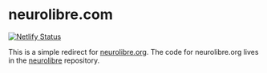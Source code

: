 # neurolibre.com
[![Netlify Status](https://api.netlify.com/api/v1/badges/8a148d2f-65f5-4d81-b2a5-de707b204822/deploy-status)](https://app.netlify.com/sites/angry-yalow-d7d0de/deploys)

This is a simple redirect for [neurolibre.org](https://neurolibre.org). The code for neurolibre.org lives in the [neurolibre](https:github.com/neurolibre/neurolibre) repository.
